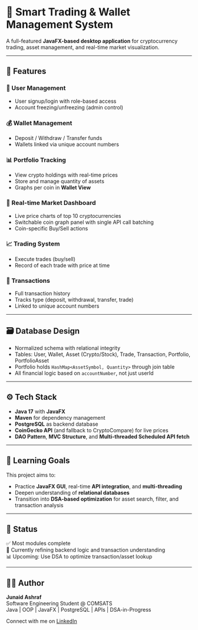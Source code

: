 # 💼 Smart Trading & Wallet Management System

A full-featured **JavaFX-based desktop application** for cryptocurrency trading, asset management, and real-time market visualization.

---

## 🚀 Features

### 🔐 User Management
- User signup/login with role-based access
- Account freezing/unfreezing (admin control)

### 💰 Wallet Management
- Deposit / Withdraw / Transfer funds
- Wallets linked via unique account numbers

### 📊 Portfolio Tracking
- View crypto holdings with real-time prices
- Store and manage quantity of assets
- Graphs per coin in **Wallet View**

### 🧠 Real-time Market Dashboard
- Live price charts of top 10 cryptocurrencies
- Switchable coin graph panel with single API call batching
- Coin-specific Buy/Sell actions

### 📈 Trading System
- Execute trades (buy/sell)
- Record of each trade with price at time

### 🔄 Transactions
- Full transaction history
- Tracks type (deposit, withdrawal, transfer, trade)
- Linked to unique account numbers

---

## 🗃️ Database Design

- Normalized schema with relational integrity
- Tables: User, Wallet, Asset (Crypto/Stock), Trade, Transaction, Portfolio, PortfolioAsset
- Portfolio holds `HashMap<AssetSymbol, Quantity>` through join table
- All financial logic based on `accountNumber`, not just userId

---

## ⚙️ Tech Stack

- **Java 17** with **JavaFX**
- **Maven** for dependency management
- **PostgreSQL** as backend database
- **CoinGecko API** (and fallback to CryptoCompare) for live prices
- **DAO Pattern**, **MVC Structure**, and **Multi-threaded Scheduled API fetch**

---

## 🧠 Learning Goals

This project aims to:

- Practice **JavaFX GUI**, real-time **API integration**, and **multi-threading**
- Deepen understanding of **relational databases**
- Transition into **DSA-based optimization** for asset search, filter, and transaction analysis

---

## 📌 Status

✅ Most modules complete  
🔄 Currently refining backend logic and transaction understanding  
📊 Upcoming: Use DSA to optimize transaction/asset lookup  

---

## 🙋‍♂️ Author

**Junaid Ashraf**  
Software Engineering Student @ COMSATS  
Java | OOP | JavaFX | PostgreSQL | APIs | DSA-in-Progress  

Connect with me on [LinkedIn](https://www.linkedin.com/in/junaid-ashraf56/)

